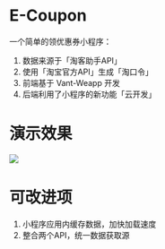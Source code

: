 # E-Coupon
一个简单的领优惠券小程序：
1. 数据来源于「淘客助手API」
2. 使用「淘宝官方API」生成「淘口令」
3. 前端基于 Vant-Weapp 开发
4. 后端利用了小程序的新功能「云开发」

# 演示效果
![](https://github.com/HunterXuan/E-Coupon/blob/master/demo.gif)

# 可改进项
1. 小程序应用内缓存数据，加快加载速度
2. 整合两个API，统一数据获取源
